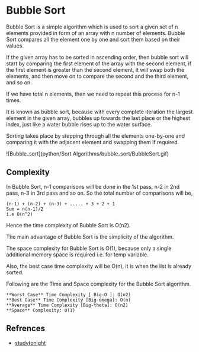 # Bubble Sort

Bubble Sort is a simple algorithm which is used to sort a given set of n elements provided in form of an array with n number of elements. Bubble Sort compares all the element one by one and sort them based on their values.

If the given array has to be sorted in ascending order, then bubble sort will start by comparing the first element of the array with the second element, if the first element is greater than the second element, it will swap both the elements, and then move on to compare the second and the third element, and so on.

If we have total n elements, then we need to repeat this process for n-1 times.

It is known as bubble sort, because with every complete iteration the largest element in the given array, bubbles up towards the last place or the highest index, just like a water bubble rises up to the water surface.

Sorting takes place by stepping through all the elements one-by-one and comparing it with the adjacent element and swapping them if required.

![Bubble_sort](python/Sort Algorithms/bubble_sort/BubbleSort.gif)

## Complexity 
In Bubble Sort, n-1 comparisons will be done in the 1st pass, n-2 in 2nd pass, n-3 in 3rd pass and so on. So the total number of comparisons will be,

    (n-1) + (n-2) + (n-3) + ..... + 3 + 2 + 1 
    Sum = n(n-1)/2 
    i.e O(n^2)
    

Hence the time complexity of Bubble Sort is O(n2).


The main advantage of Bubble Sort is the simplicity of the algorithm.

The space complexity for Bubble Sort is O(1), because only a single additional memory space is required i.e. for temp variable.

Also, the best case time complexity will be O(n), it is when the list is already sorted.

Following are the Time and Space complexity for the Bubble Sort algorithm.

    **Worst Case** Time Complexity [ Big-O ]: O(n2)
    **Best Case** Time Complexity [Big-omega]: O(n)
    **Average** Time Complexity [Big-theta]: O(n2)
    **Space** Complexity: O(1)


## Refrences
- [studytonight](https://www.studytonight.com/)
